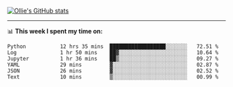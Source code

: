 <!--
**icedpanda/icedpanda** is a ✨ _special_ ✨ repository because its `README.md` (this file) appears on your GitHub profile.

Here are some ideas to get you started:

- 🔭 I’m currently working on ...
- 🌱 I’m currently learning ...
- 👯 I’m looking to collaborate on ...
- 🤔 I’m looking for help with ...
- 💬 Ask me about ...
- 📫 How to reach me: ...
- 😄 Pronouns: ...
- ⚡ Fun fact: ...
-->
[![Ollie's GitHub stats](https://github-readme-stats-icedpanda.vercel.app/api?username=icedpanda&count_private=true&show_icons=true)](https://github.com/icedpanda)

---
📊 **This week I spent my time on:**
<!--START_SECTION:waka-->

```text
Python           12 hrs 35 mins  ██████████████████░░░░░░░   72.51 %
Log              1 hr 50 mins    ██▓░░░░░░░░░░░░░░░░░░░░░░   10.64 %
Jupyter          1 hr 36 mins    ██▒░░░░░░░░░░░░░░░░░░░░░░   09.27 %
YAML             29 mins         ▓░░░░░░░░░░░░░░░░░░░░░░░░   02.87 %
JSON             26 mins         ▓░░░░░░░░░░░░░░░░░░░░░░░░   02.52 %
Text             10 mins         ▒░░░░░░░░░░░░░░░░░░░░░░░░   00.99 %
```

<!--END_SECTION:waka-->
